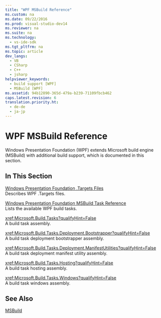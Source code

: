 ```yaml
---
title: "WPF MSBuild Reference"
ms.custom: na
ms.date: 09/22/2016
ms.prod: visual-studio-dev14
ms.reviewer: na
ms.suite: na
ms.technology: 
  - vs-ide-sdk
ms.tgt_pltfrm: na
ms.topic: article
dev_langs: 
  - VB
  - CSharp
  - C++
  - jsharp
helpviewer_keywords: 
  - build support [WPF]
  - MSBuild [WPF]
ms.assetid: 94b12890-365d-479a-b239-71109fbcb462
caps.latest.revision: 6
translation.priority.ht: 
  - de-de
  - ja-jp
---
```

# WPF MSBuild Reference
Windows Presentation Foundation (WPF) extends Microsoft build engine (MSBuild) with additional build support, which is documented in this section.  
  
## In This Section  
 [Windows Presentation Foundation .Targets Files](../vs140/wpf-.targets-files.md)  
 Describes WPF .Targets files.  
  
 [Windows Presentation Foundation MSBuild Task Reference](../vs140/wpf-msbuild-task-reference.md)  
 Lists the available WPF build tasks.  
  
 <xref:Microsoft.Build.Tasks?qualifyHint=False>  
 A build task assembly.  
  
 <xref:Microsoft.Build.Tasks.Deployment.Bootstrapper?qualifyHint=False>  
 A build task deployment bootstrapper assembly.  
  
 <xref:Microsoft.Build.Tasks.Deployment.ManifestUtilities?qualifyHint=False>  
 A build task deployment manifest utility assembly.  
  
 <xref:Microsoft.Build.Tasks.Hosting?qualifyHint=False>  
 A build task hosting assembly.  
  
 <xref:Microsoft.Build.Tasks.Windows?qualifyHint=False>  
 A build task windows assembly.  
  
## See Also  
 [MSBuild](assetId:///7c49aba1-ee6c-47d8-9de1-6f29a906e20b)